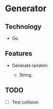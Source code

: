 # Generator

## Technology

- Go.

## Features

- Generate random:

  + String.

## TODO

- [ ] Test collision.
